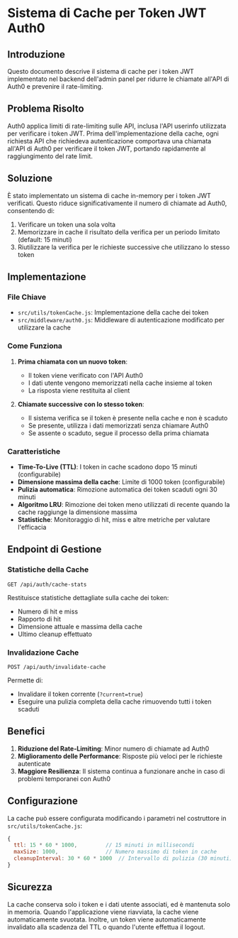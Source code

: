 # Sistema di Cache per Token JWT Auth0

## Introduzione

Questo documento descrive il sistema di cache per i token JWT implementato nel backend dell'admin panel per ridurre le chiamate all'API di Auth0 e prevenire il rate-limiting.

## Problema Risolto

Auth0 applica limiti di rate-limiting sulle API, inclusa l'API userinfo utilizzata per verificare i token JWT. Prima dell'implementazione della cache, ogni richiesta API che richiedeva autenticazione comportava una chiamata all'API di Auth0 per verificare il token JWT, portando rapidamente al raggiungimento del rate limit.

## Soluzione

È stato implementato un sistema di cache in-memory per i token JWT verificati. Questo riduce significativamente il numero di chiamate ad Auth0, consentendo di:

1. Verificare un token una sola volta
2. Memorizzare in cache il risultato della verifica per un periodo limitato (default: 15 minuti)
3. Riutilizzare la verifica per le richieste successive che utilizzano lo stesso token

## Implementazione

### File Chiave

- `src/utils/tokenCache.js`: Implementazione della cache dei token
- `src/middleware/auth0.js`: Middleware di autenticazione modificato per utilizzare la cache

### Come Funziona

1. **Prima chiamata con un nuovo token**:
   - Il token viene verificato con l'API Auth0
   - I dati utente vengono memorizzati nella cache insieme al token
   - La risposta viene restituita al client

2. **Chiamate successive con lo stesso token**:
   - Il sistema verifica se il token è presente nella cache e non è scaduto
   - Se presente, utilizza i dati memorizzati senza chiamare Auth0
   - Se assente o scaduto, segue il processo della prima chiamata

### Caratteristiche

- **Time-To-Live (TTL)**: I token in cache scadono dopo 15 minuti (configurabile)
- **Dimensione massima della cache**: Limite di 1000 token (configurabile)
- **Pulizia automatica**: Rimozione automatica dei token scaduti ogni 30 minuti
- **Algoritmo LRU**: Rimozione dei token meno utilizzati di recente quando la cache raggiunge la dimensione massima
- **Statistiche**: Monitoraggio di hit, miss e altre metriche per valutare l'efficacia

## Endpoint di Gestione

### Statistiche della Cache

```
GET /api/auth/cache-stats
```

Restituisce statistiche dettagliate sulla cache dei token:
- Numero di hit e miss
- Rapporto di hit
- Dimensione attuale e massima della cache
- Ultimo cleanup effettuato

### Invalidazione Cache

```
POST /api/auth/invalidate-cache
```

Permette di:
- Invalidare il token corrente (`?current=true`)
- Eseguire una pulizia completa della cache rimuovendo tutti i token scaduti

## Benefici

1. **Riduzione del Rate-Limiting**: Minor numero di chiamate ad Auth0
2. **Miglioramento delle Performance**: Risposte più veloci per le richieste autenticate
3. **Maggiore Resilienza**: Il sistema continua a funzionare anche in caso di problemi temporanei con Auth0

## Configurazione

La cache può essere configurata modificando i parametri nel costruttore in `src/utils/tokenCache.js`:

```javascript
{
  ttl: 15 * 60 * 1000,         // 15 minuti in millisecondi
  maxSize: 1000,               // Numero massimo di token in cache
  cleanupInterval: 30 * 60 * 1000  // Intervallo di pulizia (30 minuti)
}
```

## Sicurezza

La cache conserva solo i token e i dati utente associati, ed è mantenuta solo in memoria. Quando l'applicazione viene riavviata, la cache viene automaticamente svuotata. Inoltre, un token viene automaticamente invalidato alla scadenza del TTL o quando l'utente effettua il logout.
